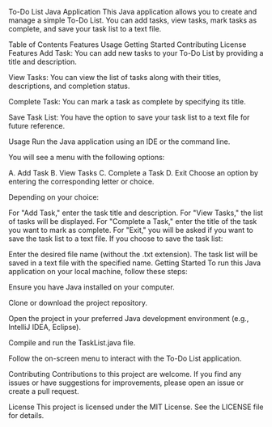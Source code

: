 To-Do List Java Application
This Java application allows you to create and manage a simple To-Do List. You can add tasks, view tasks, mark tasks as complete, and save your task list to a text file.

Table of Contents
Features
Usage
Getting Started
Contributing
License
Features
Add Task: You can add new tasks to your To-Do List by providing a title and description.

View Tasks: You can view the list of tasks along with their titles, descriptions, and completion status.

Complete Task: You can mark a task as complete by specifying its title.

Save Task List: You have the option to save your task list to a text file for future reference.

Usage
Run the Java application using an IDE or the command line.

You will see a menu with the following options:

A. Add Task
B. View Tasks
C. Complete a Task
D. Exit
Choose an option by entering the corresponding letter or choice.

Depending on your choice:

For "Add Task," enter the task title and description.
For "View Tasks," the list of tasks will be displayed.
For "Complete a Task," enter the title of the task you want to mark as complete.
For "Exit," you will be asked if you want to save the task list to a text file.
If you choose to save the task list:

Enter the desired file name (without the .txt extension).
The task list will be saved in a text file with the specified name.
Getting Started
To run this Java application on your local machine, follow these steps:

Ensure you have Java installed on your computer.

Clone or download the project repository.

Open the project in your preferred Java development environment (e.g., IntelliJ IDEA, Eclipse).

Compile and run the TaskList.java file.

Follow the on-screen menu to interact with the To-Do List application.

Contributing
Contributions to this project are welcome. If you find any issues or have suggestions for improvements, please open an issue or create a pull request.

License
This project is licensed under the MIT License. See the LICENSE file for details.
